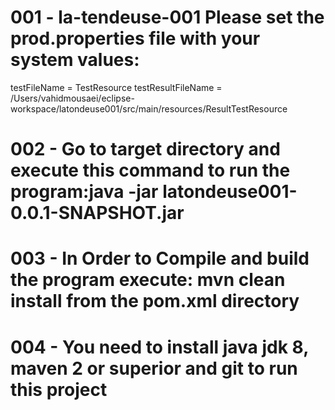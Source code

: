 # 001 - la-tendeuse-001 Please set the prod.properties file with your system values:
testFileName = TestResource
testResultFileName = /Users/vahidmousaei/eclipse-workspace/latondeuse001/src/main/resources/ResultTestResource
# 002 - Go to target directory and execute this command to run the program:java -jar latondeuse001-0.0.1-SNAPSHOT.jar
# 003 - In Order to Compile and build the program execute: mvn clean install from the pom.xml directory
# 004 - You need to install java jdk 8, maven 2 or superior and git to run this project
